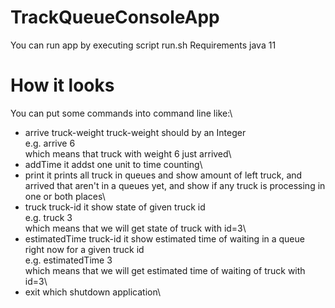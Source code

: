 # TrackQueueConsoleApp
You can run app by executing script run.sh
Requirements java 11
# How it looks
You can put some commands into command line like:\
* arrive truck-weight
  truck-weight should by an Integer\
  e.g. arrive 6\
  which means that truck with weight 6 just arrived\
* addTime
  it addst one unit to time counting\
* print
  it prints all truck in queues and show amount of left truck, and arrived that aren't in a queues yet, and show if any truck is processing in one or both places\
* truck truck-id
  it show state of given truck id\
  e.g. truck 3\
  which means that we will get state of truck with id=3\
* estimatedTime truck-id
  it show estimated time of waiting in a queue right now for a given truck id\
  e.g. estimatedTime 3\
  which means that we will get estimated time of waiting of truck with id=3\
* exit
  which shutdown application\
